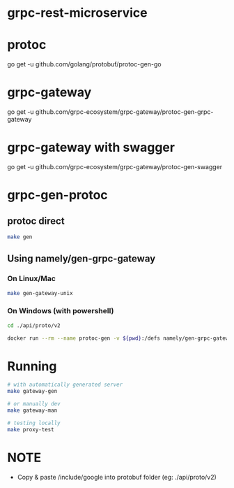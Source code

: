 # grpc-rest-microservice

# protoc
go get -u github.com/golang/protobuf/protoc-gen-go

# grpc-gateway
go get -u github.com/grpc-ecosystem/grpc-gateway/protoc-gen-grpc-gateway

# grpc-gateway with swagger
go get -u github.com/grpc-ecosystem/grpc-gateway/protoc-gen-swagger

# grpc-gen-protoc

## protoc direct
```sh
make gen
```

## Using namely/gen-grpc-gateway

### On Linux/Mac
```sh
make gen-gateway-unix
```

### On Windows (with powershell)
```sh
cd ./api/proto/v2

docker run --rm --name protoc-gen -v ${pwd}:/defs namely/gen-grpc-gateway -f . -s ServiceA -o ..\..\..\pkg\api\v2\gen\grpc-gateway
```

# Running
```sh
# with automatically generated server
make gateway-gen

# or manually dev
make gateway-man

# testing locally
make proxy-test
```

# NOTE
- Copy & paste /include/google into protobuf folder (eg: ./api/proto/v2)